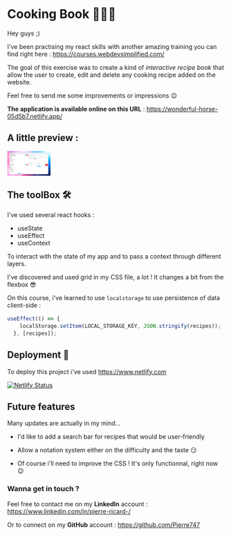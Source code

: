 
# Cooking Book 👨🏻‍🍳

Hey guys ;)

I've been practising my react skills with another amazing training you can find right here : <https://courses.webdevsimplified.com/>

The goal of this exercise was to create a kind of *interactive recipe book* that allow the user to create, edit and delete any cooking recipe added on the website.

Feel free to send me some improvements or impressions 😉

**The application is available online on this URL** : <https://wonderful-horse-05d5b7.netlify.app/>


## A little preview :

<img align="center" src="screen.png" alt="screenshot" width="100" />


## The toolBox 🛠️

I've used several react hooks :

- useState
- useEffect
- useContext

To interact with the state of my app and to pass a context through different layers.

I've discovered and used grid in my CSS file, a lot ! It changes a bit from the flexbox 😎

On this course, i've learned to use ```localstorage``` to use persistence of data client-side :

```javascript
useEffect(() => {
    localStorage.setItem(LOCAL_STORAGE_KEY, JSON.stringify(recipes));
  }, [recipes]);
```

## Deployment 🛫

To deploy this project i've used <https://www.netlify.com>

[![Netlify Status](https://api.netlify.com/api/v1/badges/d9571c7d-d9a5-4041-8520-d6be3aa90891/deploy-status)](https://app.netlify.com/sites/wonderful-horse-05d5b7/deploys)

## Future features

Many updates are actually in my mind...

- I'd like to add a search bar for recipes that would be user-friendly

- Allow a notation system either on the difficulty and the taste 😏

- Of course i'll need to improve the CSS ! It's only functionnal, right now 😉

### Wanna get in touch ?

Feel free to contact me on my **LinkedIn** account :  <https://www.linkedin.com/in/pierre-ricard-/>

Or to connect on my **GitHub** account : <https://github.com/Pierre747>
